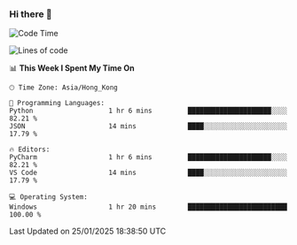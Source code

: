 ### Hi there 👋

<!--
**RoiexLee/RoiexLee** is a ✨ _special_ ✨ repository because its `README.md` (this file) appears on your GitHub profile.

Here are some ideas to get you started:

- 🔭 I’m currently working on ...
- 🌱 I’m currently learning ...
- 👯 I’m looking to collaborate on ...
- 🤔 I’m looking for help with ...
- 💬 Ask me about ...
- 📫 How to reach me: ...
- 😄 Pronouns: ...
- ⚡ Fun fact: ...
-->

<!--START_SECTION:waka-->
![Code Time](http://img.shields.io/badge/Code%20Time-1%2C061%20hrs%2018%20mins-blue)

![Lines of code](https://img.shields.io/badge/From%20Hello%20World%20I%27ve%20Written-42.5%20thousand%20lines%20of%20code-blue)

📊 **This Week I Spent My Time On** 

```text
🕑︎ Time Zone: Asia/Hong_Kong

💬 Programming Languages: 
Python                   1 hr 6 mins         █████████████████████░░░░   82.21 % 
JSON                     14 mins             ████░░░░░░░░░░░░░░░░░░░░░   17.79 % 

🔥 Editors: 
PyCharm                  1 hr 6 mins         █████████████████████░░░░   82.21 % 
VS Code                  14 mins             ████░░░░░░░░░░░░░░░░░░░░░   17.79 % 

💻 Operating System: 
Windows                  1 hr 20 mins        █████████████████████████   100.00 % 
```


 Last Updated on 25/01/2025 18:38:50 UTC
<!--END_SECTION:waka-->
